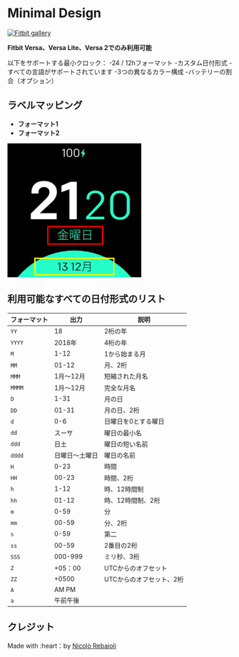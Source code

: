# Minimal Design
[![Fitbit gallery](https://img.shields.io/badge/Fitbit%20gallery-%2300B0B9?style=flat-square&logo=fitbit&logoColor=white)](https://gallery.fitbit.com/details/0f2f12b5-482e-4882-a733-d6687a0f1413)

**Fitbit Versa、Versa Lite、Versa 2でのみ利用可能**

以下をサポートする最小クロック：
-24 / 12hフォーマット
-カスタム日付形式
-すべての言語がサポートされています
-3つの異なるカラー構成
-バッテリーの割合（オプション）

## ラベルマッピング

- <span style = "color：red"> **フォーマット1** </span>
- <span style = "color：yellow"> **フォーマット2** </span>

![ラベルマッピング](labels.png)

## 利用可能なすべての日付形式のリスト
|フォーマット|出力|説明|
| ------ | ---------------- | ------------------------------------- |
| `YY` | 18 | 2桁の年|
| `YYYY` | 2018年| 4桁の年|
| `M` | 1-12 | 1から始まる月|
| `MM` | 01-12 |月、2桁|
| `MMM` | 1月〜12月|短縮された月名|
| `MMMM` | 1月〜12月|完全な月名|
| `D` | 1-31 |月の日|
| `DD` | 01-31 |月の日、2桁|
| `d` | 0-6 |日曜日を0とする曜日|
| `dd` |スーサ|曜日の最小名|
| `ddd` |日土|曜日の短い名前|
| `dddd` |日曜日〜土曜日|曜日の名前|
| `H` | 0-23 |時間|
| `HH` | 00-23 |時間、2桁|
| `h` | 1-12 |時、12時間制|
| `hh` | 01-12 |時、12時間制、2桁|
| `m` | 0-59 |分|
| `mm` | 00-59 |分、2桁|
| `s` | 0-59 |第二|
| `ss` | 00-59 | 2番目の2桁|
| `SSS` | 000-999 |ミリ秒、3桁|
| `Z` | +05：00 | UTCからのオフセット|
| `ZZ` | +0500 | UTCからのオフセット、2桁|
| `A` | AM PM | |
| `a` |午前午後| |

## クレジット
Made with :heart：by [Nicolò Rebaioli](https://www.rebaioli.altervista.org)